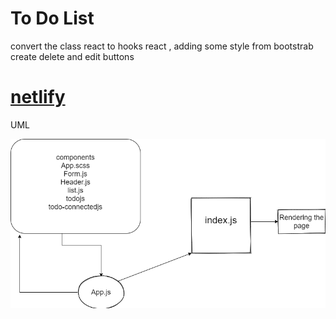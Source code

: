# To Do List
convert the class react to hooks react , adding some style from bootstrab
create delete and edit buttons


# [netlify](https://ak94-todo.netlify.app/)

UML


![uml](./lab31.png)
